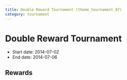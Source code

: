 ```yaml
---
title: Double Reward Tournament (theme_tournament_07)
category: tournament
---
```

# Double Reward Tournament

  * Start date: 2014-07-02
  * End date: 2014-07-06

## Rewards

